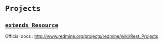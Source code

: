 # `Projects`
## [`extends Resource`](resource.md)

Official docs : http://www.redmine.org/projects/redmine/wiki/Rest_Projects
